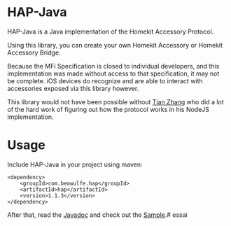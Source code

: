 HAP-Java
=========
HAP-Java is a Java implementation of the Homekit Accessory Protocol.

Using this library, you can create your own Homekit Accessory or Homekit Accessory Bridge.

Because the MFi Specification is closed to individual developers, and this implementation was made without access to that specification, it may not be complete. iOS devices do recognize and are able to interact with accessories exposed via this library however.

This library would not have been possible without [Tian Zhang](https://github.com/KhaosT) who did a lot of the hard work of figuring out how the protocol works in his NodeJS implementation.

Usage
=========
Include HAP-Java in your project using maven:
```
<dependency>
	<groupId>com.beowulfe.hap</groupId>
	<artifactId>hap</artifactId>
	<version>1.1.3</version>
</dependency>
```

After that, read the [Javadoc](http://beowulfe.github.io/HAP-Java/apidocs/) and check out the [Sample](https://github.com/beowulfe/HAP-Java/tree/sample).# essai
